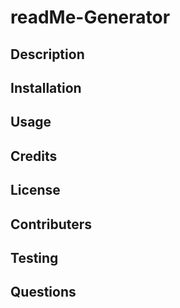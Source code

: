 # readMe-Generator

## Description

## Installation

## Usage

## Credits

## License

## Contributers

## Testing

## Questions